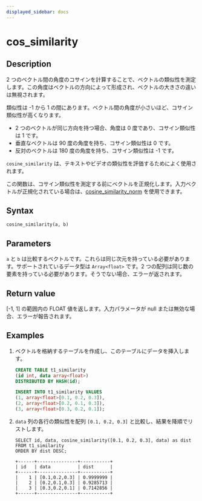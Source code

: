 ```yaml
---
displayed_sidebar: docs
---
```


# cos_similarity

## Description

2 つのベクトル間の角度のコサインを計算することで、ベクトルの類似性を測定します。この角度はベクトルの方向によって形成され、ベクトルの大きさの違いは無視されます。

類似性は -1 から 1 の間にあります。ベクトル間の角度が小さいほど、コサイン類似性が高くなります。

- 2 つのベクトルが同じ方向を持つ場合、角度は 0 度であり、コサイン類似性は 1 です。
- 垂直なベクトルは 90 度の角度を持ち、コサイン類似性は 0 です。
- 反対のベクトルは 180 度の角度を持ち、コサイン類似性は -1 です。

`cosine_similarity` は、テキストやビデオの類似性を評価するためによく使用されます。

この関数は、コサイン類似性を測定する前にベクトルを正規化します。入力ベクトルが正規化されている場合は、[cosine_similarity_norm](./cos_similarity_norm.md) を使用できます。

## Syntax

```Haskell
cosine_similarity(a, b)
```

## Parameters

`a` と `b` は比較するベクトルです。これらは同じ次元を持っている必要があります。サポートされているデータ型は `Array<float>` です。2 つの配列は同じ数の要素を持っている必要があります。そうでない場合、エラーが返されます。

## Return value

[-1, 1] の範囲内の FLOAT 値を返します。入力パラメータが null または無効な場合、エラーが報告されます。

## Examples

1. ベクトルを格納するテーブルを作成し、このテーブルにデータを挿入します。

    ```SQL
    CREATE TABLE t1_similarity 
    (id int, data array<float>)
    DISTRIBUTED BY HASH(id);

    INSERT INTO t1_similarity VALUES
    (1, array<float>[0.1, 0.2, 0.3]), 
    (2, array<float>[0.2, 0.1, 0.3]), 
    (3, array<float>[0.3, 0.2, 0.1]);
    ```

2. `data` 列の各行の類似性を配列 `[0.1, 0.2, 0.3]` と比較し、結果を降順でリストします。

    ```Plain
    SELECT id, data, cosine_similarity([0.1, 0.2, 0.3], data) as dist
    FROM t1_similarity 
    ORDER BY dist DESC;

    +------+---------------+-----------+
    | id   | data          | dist      |
    +------+---------------+-----------+
    |    1 | [0.1,0.2,0.3] | 0.9999999 |
    |    2 | [0.2,0.1,0.3] | 0.9285713 |
    |    3 | [0.3,0.2,0.1] | 0.7142856 |
    +------+---------------+-----------+
    ```